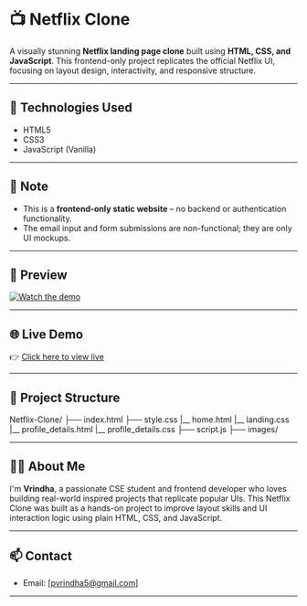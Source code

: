 # 📺 Netflix Clone

A visually stunning **Netflix landing page clone** built using **HTML, CSS, and JavaScript**. This frontend-only project replicates the official Netflix UI, focusing on layout design, interactivity, and responsive structure.

---

## 🧰 Technologies Used

- HTML5  
- CSS3  
- JavaScript (Vanilla)

---

## 📌 Note

- This is a **frontend-only static website** – no backend or authentication functionality.
- The email input and form submissions are non-functional; they are only UI mockups.

---
## 📸 Preview

[![Watch the demo](https://img.youtube.com/vi/HXPMdk8nYk0/0.jpg)](https://youtu.be/HXPMdk8nYk0?si=uriubVp80SqiA04f) 


---

## 🌐 Live Demo

👉 [Click here to view live](https://vrindhap.github.io/NetflixClone/)

---

## 📁 Project Structure


Netflix-Clone/
├── index.html
├── style.css
|__ home.html
|__ landing.css
|__ profile_details.html
|__ profile_details.css
├── script.js
├── images/



---

## 🙋‍♀️ About Me

I'm **Vrindha**, a passionate CSE student and frontend developer who loves building real-world inspired projects that replicate popular UIs. This Netflix Clone was built as a hands-on project to improve layout skills and UI interaction logic using plain HTML, CSS, and JavaScript.

---

## 📫 Contact

- Email: [pvrindha5@gmail.com]

---


